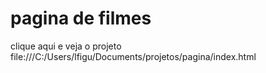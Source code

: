 # pagina de filmes
 
clique aqui e veja o projeto file:///C:/Users/lfigu/Documents/projetos/pagina/index.html

